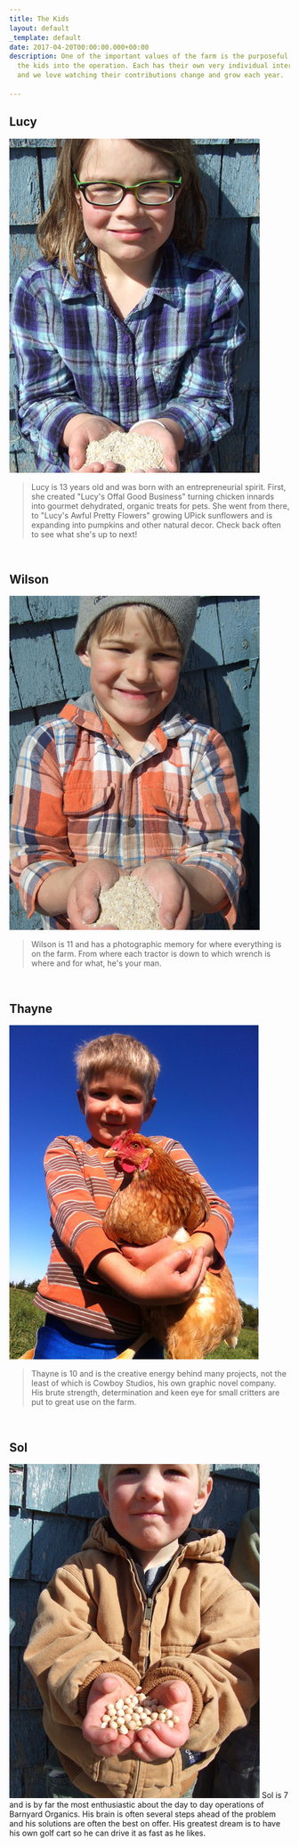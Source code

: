```yaml
---
title: The Kids
layout: default
_template: default
date: 2017-04-20T00:00:00.000+00:00
description: One of the important values of the farm is the purposeful inclusion of
  the kids into the operation. Each has their own very individual interests and skills
  and we love watching their contributions change and grow each year.

---
```

## Lucy

<img class="image left" src="/images/hog-lucy2-1.jpg"> <blockquote>Lucy is 13 years old and was born with an entrepreneurial spirit. First, she created "Lucy's Offal Good Business" turning chicken innards into gourmet dehydrated, organic treats for pets. She went from there, to "Lucy's Awful Pretty Flowers" growing UPick sunflowers and is expanding into pumpkins and other natural decor. Check back often to see what she's up to next! </blockquote>

<div style="clear:both;"></div>
<p> </p>

## Wilson

<img class="image left" src="/images/hog-wilson-1.jpg"> <blockquote> Wilson is 11 and has a photographic memory for where everything is on the farm. From where each tractor is down to which wrench is where and for what, he's your man. </blockquote>

<div style="clear:both;"></div>
<p> </p>

## Thayne

<img class="image left" src="/images/chicken-thayne-1.jpg"> <blockquote>Thayne is 10 and is the creative energy behind many projects, not the least of which is Cowboy Studios, his own graphic novel company. His brute strength, determination  and keen eye for small critters are put to great use on the farm. </blockquote>

<div style="clear:both;"></div>
<p> </p>

## Sol

<img class="image left" src="/images/soybeans-and-sol-SMALL-5.jpg"> Sol is 7 and is by far the most enthusiastic about the day to day operations of Barnyard Organics. His brain is often several steps ahead of the problem and his solutions are often the best on offer. His greatest dream is to have his own golf cart so he can drive it as fast as he likes. 

<blockquote>
<div style="clear:both;"></div>
